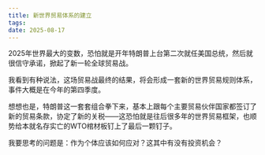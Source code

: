 ```yaml
---
title: 新世界贸易体系的建立 
tags:
date: 2025-08-17
---
```


2025年世界最大的变数，恐怕就是开年特朗普上台第二次就任美国总统，然后就很信守承诺，掀起了新一轮全球贸易战。

我看到有种说法，这场贸易战最终的结果，将会形成一套新的世界贸易规则体系，事件大概是在今年的第四季度。

想想也是，特朗普这一套套组合拳下来，基本上跟每个主要贸易伙伴国家都签订了新的贸易条款，协定了新的关税——这恐怕就是往后很多年的世界贸易框架，也顺势给本就名存实亡的WTO棺材板钉上了最后一颗钉子。

我要思考的问题是：作为个体应该如何应对？这其中有没有投资机会？